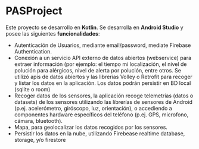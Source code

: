 # PASProject

Este proyecto se desarrollo en **Kotlin**.
Se desarrolla en **Android Studio** y posee las siguientes **funcionalidades**:

- Autenticación de Usuarios, mediante email/password, mediate Firebase Authentication.
- Conexión a un servicio API externo de datos abiertos (webservice) para extraer información (por ejemplo: el tiempo mi localización, el nivel de polución para alérgicos, nivel de alerta por polución, entre otros. Se utilizó apis de datos abiertos y las librerías Volley o Retrofit para recoger y listar los datos en la aplicación. Los datos podrán persistir en BD local (sqlite o room)
- Recoger datos de los sensores, la aplicación recoge telemetrías (datos o datasets) de los sensores utilizando las librerías de sensores de Android (p.ej. acelerómetro, giróscopo, luz, orientación), o accediendo a componentes hardware específicos del teléfono (p.ej. GPS, microfono, cámara, bluetooth).
- Mapa, para geolocalizar los datos recogidos por los sensores.
- Persistir los datos en la nube, utilizando Firebease realtime database, storage, y/o firestore
